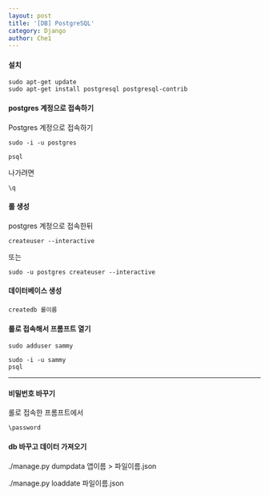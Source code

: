 ```yaml
---
layout: post
title: '[DB] PostgreSQL'
category: Django
author: Che1
---
```


#### 설치

```
sudo apt-get update
sudo apt-get install postgresql postgresql-contrib
```

#### postgres 계정으로 접속하기

Postgres 계정으로 접속하기

```
sudo -i -u postgres
```
```
psql
```

나가려면
```
\q
```


#### 롤 생성

postgres 계정으로 접속한뒤

```
createuser --interactive
```
또는

```
sudo -u postgres createuser --interactive
```

#### 데이터베이스 생성

```
createdb 롤이름
```

#### 롤로 접속해서 프롬프트 열기

```
sudo adduser sammy
```
```
sudo -i -u sammy
psql
```

- - -

#### 비밀번호 바꾸기

롤로 접속한 프롬프트에서

```
\password
```

#### db 바꾸고 데이터 가져오기

./manage.py dumpdata 앱이름 > 파일이름.json

./manage.py loaddate 파일이름.json